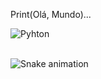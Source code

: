 
Print(Olá, Mundo)...







<div style="display: inline_block">
  <img align="center" alt="Pyhton" src="https://img.shields.io/badge/Python-14354C?style=for-the-badge&logo=python&logoColor=white" />
</div><br/>


![Snake animation](https://github.com/040Patrick/040Patrick/blob/output/github-contribution-grid-snake.svg)
